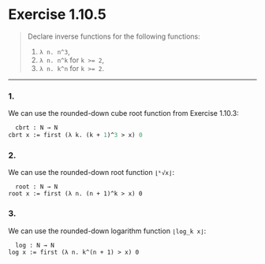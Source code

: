# Exercise 1.10.5

> Declare inverse functions for the following functions:
> 1. `λ n. n^3`,
> 2. `λ n. n^k` for `k >= 2`,
> 3. `λ n. k^n` for `k >= 2`.

---

### 1.

We can use the rounded-down cube root function from Exercise 1.10.3:
```ocaml
  cbrt : N → N
cbrt x := first (λ k. (k + 1)^3 > x) 0
```

### 2.

We can use the rounded-down root function `⌊ᵏ√x⌋`:
```text
  root : N → N
root x := first (λ n. (n + 1)^k > x) 0
```

### 3.

We can use the rounded-down logarithm function `⌊log_k x⌋`:
```text
  log : N → N
log x := first (λ n. k^(n + 1) > x) 0
```
